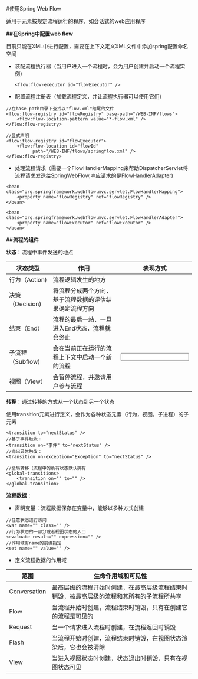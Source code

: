 #使用Spring Web Flow

适用于元素按规定流程运行的程序，如会话式的web应用程序

**##在Spring中配置web flow**

目前只能在XML中进行配置，需要在上下文定义XML文件中添加spring配置命名空间

* 装配流程执行器（当用户进入一个流程时，会为用户创建并启动一个流程实例）
  
  `<flow:flow-executor id="flowExecutor" />`
  
* 配置流程注册表（加载流程定义，并让流程执行器可以使用它们）

```
//在base-path目录下查找以"flow.xml"结尾的文件
<flow:flow-registry id="flowRegistry" base-path="/WEB-INF/flows">
    <flow:flow-location-pattern value="*-flow.xml" />
</flow:flow-registry>

//显式声明
<flow:flow-registry id="flowExecutor">
    <flow:flow-location id="flowId" 
          path="/WEB-INF/flows/springflow.xml" />
</flow:flow-registry>
```

* 处理流程请求（需要一个FlowHandlerMapping来帮助DispatcherServlet将流程请求发送给SpringWebFlow,响应请求的是FlowHandlerAdapter)

```
<bean class="org.springframework.webflow.mvc.servlet.FlowHandlerMapping">
    <property name="flowRegistry" ref="flowRegistry" />
</bean>

<bean class="org.springframework.webflow.mvc.servlet.FlowHandlerAdapter">
    <property name="flowExecutor" ref="flowExceutor" />
</bean>
```

**##流程的组件**

**状态**：流程中事件发送的地点

状态类型            |作用                                             |  表现方式
-------------------|-------------------------------------------------|----------------------------
行为（Action)       |流程逻辑发生的地方|<action-state id="">    <evaluate expression="行为状态要做的事" />  </action-state>
决策（Decision)     |将流程分成两个方向，基于流程数据的评估结果确定流程方向|<decision-state id="">  <if test="" then="" else="" /> </decision-state>
结束（End）         |流程的最后一站，一旦进入End状态，流程就会终止|<end-state id="" />
子流程（Subflow)    |会在当前正在运行的流程上下文中启动一个新的流程|<subflow-state id="" subflow=""> <input name="" value="" /> </subflow-state>
视图（View）        |会暂停流程，并邀请用户参与流程|<view-state id="流程内标识名" view="逻辑视图名" model="表单所绑定的对象" />

**转移**：通过转移的方式从一个状态到另一个状态

使用transition元素进行定义，会作为各种状态元素（行为，视图，子进程）的子元素
```
<transition to="nextStatus" />
//基于事件触发：
<transition on="事件" to="nextStatus" />
//抛出异常触发：
<transition on-exception="Exception" to="nextStatus" />

//全局转移（流程中的所有状态默认拥有
<global-transitions>
    <transition on="" to="" />
</global-transition>
```

**流程数据**：

* 声明变量：流程数据保存在变量中，能够以多种方式创建
```
//任意状态进行访问
<var name="" class="" />
//行为状态的一部分或者视图状态的入口
<evaluate result="" expression="" />
//作用域有name的前缀指定
<set name="" value="" />
```

* 定义流程数据的作用域

范围    |生命作用域和可见性
--------|----------------
Conversation|最高层级的流程开始时创建，在最高层级流程结束时销毁，被最高层级的流程和其所有的子流程所共享
Flow        |当流程开始时创建，流程结束时销毁，只有在创建它的流程是可见的
Request     |当一个请求进入流程时创建，在流程返回时销毁
Flash       |当流程开始时创建，流程结束时销毁，在视图状态渲染后，它也会被清除
View        |当进入视图状态时创建，状态退出时销毁，只有在视图状态可见





